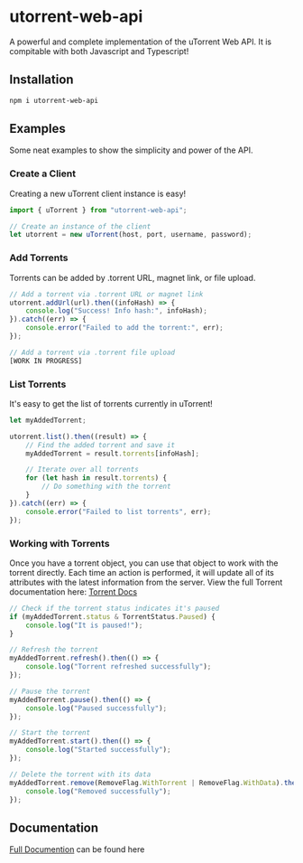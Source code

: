# utorrent-web-api

A powerful and complete implementation of the uTorrent Web API. It is compitable with both Javascript and Typescript!

## Installation

```sh
npm i utorrent-web-api
```

## Examples

Some neat examples to show the simplicity and power of the API.

### Create a Client

Creating a new uTorrent client instance is easy!

```ts
import { uTorrent } from "utorrent-web-api";

// Create an instance of the client
let utorrent = new uTorrent(host, port, username, password);
```

### Add Torrents

Torrents can be added by .torrent URL, magnet link, or file upload.

```js
// Add a torrent via .torrent URL or magnet link
utorrent.addUrl(url).then((infoHash) => {
    console.log("Success! Info hash:", infoHash);
}).catch((err) => {
    console.error("Failed to add the torrent:", err);
});

// Add a torrent via .torrent file upload
[WORK IN PROGRESS]
```

### List Torrents

It's easy to get the list of torrents currently in uTorrent!

```js
let myAddedTorrent;

utorrent.list().then((result) => {
    // Find the added torrent and save it
    myAddedTorrent = result.torrents[infoHash];

    // Iterate over all torrents
    for (let hash in result.torrents) {
        // Do something with the torrent
    }
}).catch((err) => {
    console.error("Failed to list torrents", err);
});
```

### Working with Torrents

Once you have a torrent object, you can use that object to work with the torrent directly. Each time an action is performed, it will update all of its attributes with the latest information from the server. View the full Torrent documentation here: [Torrent Docs](https://doc.dlii.tech/utorrent-web-api/classes/torrent.html)

```js
// Check if the torrent status indicates it's paused
if (myAddedTorrent.status & TorrentStatus.Paused) {
    console.log("It is paused!");
}

// Refresh the torrent
myAddedTorrent.refresh().then(() => {
    console.log("Torrent refreshed successfully");
});

// Pause the torrent
myAddedTorrent.pause().then(() => {
    console.log("Paused successfully");
});

// Start the torrent
myAddedTorrent.start().then(() => {
    console.log("Started successfully");
});

// Delete the torrent with its data
myAddedTorrent.remove(RemoveFlag.WithTorrent | RemoveFlag.WithData).then(() => {
    console.log("Removed successfully");
});
```


## Documentation

[Full Documention](https://doc.dlii.tech/utorrent-web-api) can be found here
